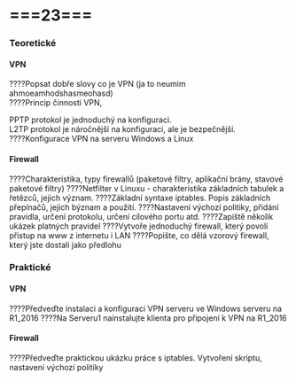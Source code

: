 # ===23===
### Teoretické
#### VPN
????Popsat dobře slovy co je VPN (ja to neumim ahmoeamhodshasmeohasd)\
????Princip činnosti VPN,

PPTP protokol je jednoduchý na konfiguraci.\
L2TP protokol je náročnější na konfiguraci, ale je bezpečnější.\
????Konfigurace VPN na serveru Windows a Linux
#### Firewall
????Charakteristika, typy firewallů (paketové filtry, aplikační brány, stavové paketové filtry)
????Netfilter v Linuxu - charakteristika základních tabulek a řetězců, jejich význam.
????Základní syntaxe iptables. Popis základních přepínačů, jejich býznam a použití.
????Nastavení výchozí politiky, přidání pravidla, určení protokolu, určení cílového portu atd.
????Zapiště několik ukázek platných pravidel
????Vytvoře jednoduchý firewall, který povolí přistup na www z internetu i LAN
????Popište, co dělá vzorový firewall, který jste dostali jako předlohu
### Praktické
#### VPN
????Předveďte instalaci a konfiguraci VPN serveru ve Windows serveru na R1_2016
????Na Serveru1 nainstalujte klienta pro připojení k VPN na R1_2016
#### Firewall
????Předveďte praktickou ukázku práce s iptables. Vytvoření skriptu, nastavení výchozí politiky
